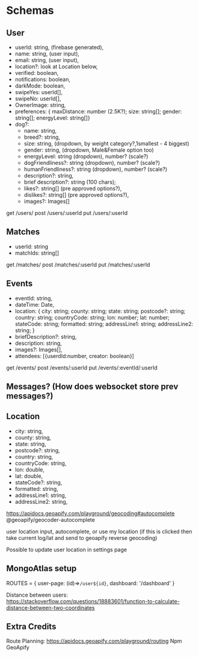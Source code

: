 # Schemas

## User

- userId: string, (firebase generated),
- name: string, (user input),
- email: string, (user input),
- location?: look at Location below,
- verified: boolean,
- notifications: boolean,
- darkMode: boolean,
- swipeYes: userId[],
- swipeNo: userId[],
- OwnerImage: string,
- preferences: {  maxDistance: number (2.5K?);
  size: string[];
  gender: string[];
  energyLevel: string[]}
- dog?:
  - name: string,
  - breed?: string,
  - size: string, (dropdown, by weight category?,1smallest - 4 biggest)
  - gender: string, (dropdown, Male&Female option too)
  - energyLevel: string (dropdown), number? (scale?)
  - dogFriendliness?: string (dropdown), number? (scale?)
  - humanFriendliness?: string (dropdown), number? (scale?)
  - description?: string,
  - brief description?: string (100 chars);
  - likes?: string[] (pre approved options?),
  - dislikes?: string[] (pre approved options?),
  - images?: Images[]

get /users/
post /users/:userId
put /users/:userId

## Matches

- userId: string
- matchIds: string[]

get /matches/
post /matches/:userId
put /matches/:userId

## Events

- eventId: string,
- dateTime: Date,
- location: {
  city: string;
  county: string;
  state: string;
  postcode?: string;
  country: string;
  countryCode: string;
  lon: number;
  lat: number;
  stateCode: string;
  formatted: string;
  addressLine1: string;
  addressLine2: string;
}
- briefDescription?: string,
- description: string,
- images?: Images[],
- attendees: [{userdId:number, creator: boolean}]

get /events/
post /events/:userId
put /events/:eventId/:userId

## Messages? (How does websocket store prev messages?)

## Location

- city: string,
- county: string,
- state: string,
- postcode?: string,
- country: string,
- countryCode: string,
- lon: double,
- lat: double,
- stateCode?: string,
- formatted: string,
- addressLine1: string,
- addressLine2: string,

https://apidocs.geoapify.com/playground/geocoding#autocomplete
@geoapify/geocoder-autocomplete

user location input, autocomplete, or use my location (if this is clicked then take current log/lat and send to geoapify reverse geocoding)

Possible to update user location in settings page

## MongoAtlas setup

ROUTES = {
user-page: (id)=>`/user${id}`,
dashboard: '/dashboard'
}

Distance between users:
https://stackoverflow.com/questions/18883601/function-to-calculate-distance-between-two-coordinates

## Extra Credits
Route Planning: https://apidocs.geoapify.com/playground/routing
Npm GeoApify
